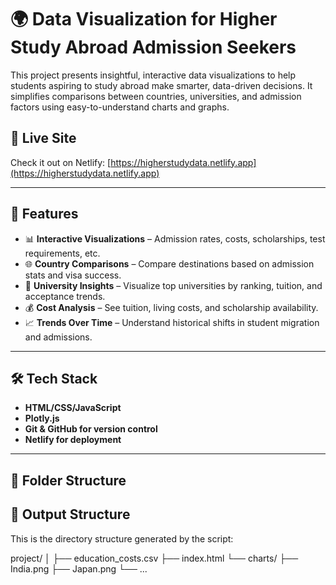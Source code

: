 # 🌍 Data Visualization for Higher Study Abroad Admission Seekers

This project presents insightful, interactive data visualizations to help students aspiring to study abroad make smarter, data-driven decisions. It simplifies comparisons between countries, universities, and admission factors using easy-to-understand charts and graphs.

## 🚀 Live Site
Check it out on Netlify: [https://higherstudydata.netlify.app](https://higherstudydata.netlify.app)  


---

## 📌 Features

- 📊 **Interactive Visualizations** – Admission rates, costs, scholarships, test requirements, etc.
- 🌐 **Country Comparisons** – Compare destinations based on admission stats and visa success.
- 🏫 **University Insights** – Visualize top universities by ranking, tuition, and acceptance trends.
- 💰 **Cost Analysis** – See tuition, living costs, and scholarship availability.
- 📈 **Trends Over Time** – Understand historical shifts in student migration and admissions.

---

## 🛠️ Tech Stack

- **HTML/CSS/JavaScript**
- **Plotly.js**
- **Git & GitHub for version control**
- **Netlify for deployment**

---

## 📂 Folder Structure
## 📁 Output Structure

This is the directory structure generated by the script:



project/
│
├── education_costs.csv
├── index.html
└── charts/
    ├── India.png
    ├── Japan.png
    └── ...


